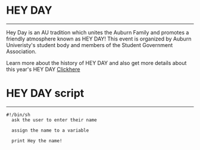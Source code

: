 # HEY DAY
---------
 Hey Day is an AU tradition which unites the Auburn Family and promotes a friendly atmosphere known as HEY DAY! This event is organized by Auburn Univeristy's student body and members of the Student Government Association. 
 
 Learn more about the history of HEY DAY and also get more details about this year's HEY DAY [Clickhere](http://sga.auburn.edu/hey-day/)
 
 # HEY DAY script 
 ----------------
 ```Shell
#!/bin/sh
   ask the user to enter their name 
   
   assign the name to a variable 
   
   print Hey the name! 
```
  
   
   
   
   
